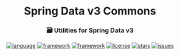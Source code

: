 <div id="header" align="center">
    <h1>Spring Data v3 Commons</h1>
    <h3>🗃️ Utilities for Spring Data v3</h3>
</div>

<div id="badges" align="center">

[![language](https://img.shields.io/badge/Java%2017-e6892e)](https://github.com/justedlev/spring-boot-v3-commons)
[![framework](https://img.shields.io/badge/Spring%20Framework%206-6cb52d)](https://github.com/justedlev/spring-boot-v3-commons)
[![framework](https://img.shields.io/badge/Spring%20Boot%203-6cb52d)](https://github.com/justedlev/spring-boot-v3-commons)
[![license](https://img.shields.io/github/license/justedlev/spring-boot-v3-commons)](https://github.com/justedlev/spring-boot-v3-commons)
[![stars](https://img.shields.io/github/stars/justedlev/spring-boot-v3-commons)](https://github.com/justedlev/spring-boot-v3-commons/star)
[![issues](https://img.shields.io/github/issues/justedlev/spring-boot-v3-commons)](https://github.com/justedlev/spring-boot-v3-commons/issues)

</div>
